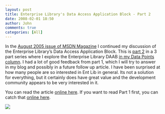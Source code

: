 ```yaml
---
layout: post
title: Enterprise Library's Data Access Application Block - Part 2
date: 2008-02-01 18:50
author: John
comments: true
categories: [All]
---
```

<P>In the&nbsp;<A href="http://msdn.microsoft.com/msdnmag/issues/05/08/default.aspx">August 2005 issue of MSDN Magazine</A> I continued my discussion of the Enterprise Library’s Data Access Application Block. This is <A href="http://msdn.microsoft.com/msdnmag/issues/05/08/DataPoints/default.aspx">part 2</A> in a 3 part series where I explore the Enterprise Library DAAB <A href="http://msdn.microsoft.com/msdnmag/issues/05/07/DataPoints/default.aspx">in my Data Points column</A>.&nbsp;I had a lot of&nbsp;good feedback from&nbsp;part 1, which I will try to answer in my blog and possibly in a future follow up article. I have been surprised at how many people&nbsp;are so interested in Ent Lib&nbsp;in general. Its not a solution for everything, but it certainly does have great value and the development community appears to be very interested in it. </P> <P>You can read the article <A href="http://msdn.microsoft.com/msdnmag/issues/05/08/DataPoints/default.aspx">online here</A>. If you want to read Part 1 first, you can catch that <A href="http://msdn.microsoft.com/msdnmag/issues/05/07/DataPoints/default.aspx">online here</A>.</P><A href="http://msdn.microsoft.com/msdnmag/issues/05/08/default.aspx"><IMG src="/photos/jpapa/images/129712/original.aspx" border=0></A>

